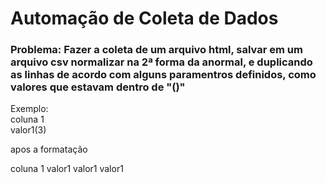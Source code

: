 # Automação de Coleta de Dados 
### Problema: Fazer a coleta de um arquivo html, salvar em um arquivo csv normalizar na 2ª forma da anormal, e duplicando as linhas de acordo com alguns paramentros definidos, como valores que estavam dentro de "()"
Exemplo: <br>
coluna 1 <br>
valor1(3)

apos a formatação 

coluna  1 
valor1
valor1
valor1
